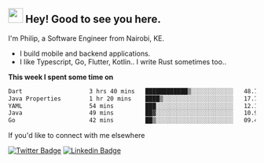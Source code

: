 <h2><img src="https://slackmojis.com/emojis/3643-cool-doge/download" width="30"/> Hey! Good to see you here.</h2>

<p>I'm Philip, a Software Engineer from Nairobi, KE. 

- I build mobile and backend applications.
- I like Typescript, Go, Flutter, Kotlin.. I write Rust sometimes too..</p>

**This week I spent some time on**
<!--START_SECTION:waka-->

```txt
Dart                   3 hrs 40 mins   ████████████▒░░░░░░░░░░░░   48.70 %
Java Properties        1 hr 20 mins    ████▒░░░░░░░░░░░░░░░░░░░░   17.71 %
YAML                   54 mins         ███░░░░░░░░░░░░░░░░░░░░░░   12.11 %
Java                   49 mins         ██▓░░░░░░░░░░░░░░░░░░░░░░   10.98 %
Go                     42 mins         ██▒░░░░░░░░░░░░░░░░░░░░░░   09.43 %
```

<!--END_SECTION:waka-->

If you'd like to connect with me elsewhere

[![Twitter Badge](https://img.shields.io/badge/-Twitter-1ca0f1?style=flat-square&labelColor=1ca0f1&logo=twitter&logoColor=white&link=https://twitter.com/_diogorodrigues)](https://twitter.com/kimathiphil)  [![Linkedin Badge](https://img.shields.io/badge/-LinkedIn-blue?style=flat-square&logo=Linkedin&logoColor=white&link=https://www.linkedin.com/in/philip-kimathi-2604a9114/)](https://www.linkedin.com/in/philip-kimathi-2604a9114/)

